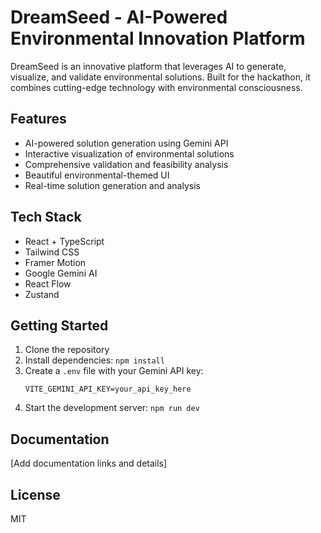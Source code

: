 # DreamSeed - AI-Powered Environmental Innovation Platform

DreamSeed is an innovative platform that leverages AI to generate, visualize, and validate environmental solutions. Built for the hackathon, it combines cutting-edge technology with environmental consciousness.

## Features

- AI-powered solution generation using Gemini API
- Interactive visualization of environmental solutions
- Comprehensive validation and feasibility analysis
- Beautiful environmental-themed UI
- Real-time solution generation and analysis

## Tech Stack

- React + TypeScript
- Tailwind CSS
- Framer Motion
- Google Gemini AI
- React Flow
- Zustand

## Getting Started

1. Clone the repository
2. Install dependencies: `npm install`
3. Create a `.env` file with your Gemini API key:
   ```
   VITE_GEMINI_API_KEY=your_api_key_here
   ```
4. Start the development server: `npm run dev`

## Documentation

[Add documentation links and details]

## License

MIT
